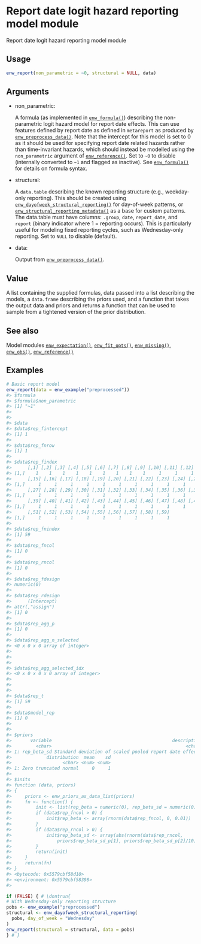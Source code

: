 # Report date logit hazard reporting model module

Report date logit hazard reporting model module

## Usage

``` r
enw_report(non_parametric = ~0, structural = NULL, data)
```

## Arguments

- non_parametric:

  A formula (as implemented in
  [`enw_formula()`](https://package.epinowcast.org/dev/reference/enw_formula.md))
  describing the non-parametric logit hazard model for report date
  effects. This can use features defined by report date as defined in
  `metareport` as produced by
  [`enw_preprocess_data()`](https://package.epinowcast.org/dev/reference/enw_preprocess_data.md).
  Note that the intercept for this model is set to 0 as it should be
  used for specifying report date related hazards rather than
  time-invariant hazards, which should instead be modelled using the
  `non_parametric` argument of
  [`enw_reference()`](https://package.epinowcast.org/dev/reference/enw_reference.md).
  Set to `~0` to disable (internally converted to `~1` and flagged as
  inactive). See
  [`enw_formula()`](https://package.epinowcast.org/dev/reference/enw_formula.md)
  for details on formula syntax.

- structural:

  A `data.table` describing the known reporting structure (e.g.,
  weekday-only reporting). This should be created using
  [`enw_dayofweek_structural_reporting()`](https://package.epinowcast.org/dev/reference/enw_dayofweek_structural_reporting.md)
  for day-of-week patterns, or
  [`enw_structural_reporting_metadata()`](https://package.epinowcast.org/dev/reference/enw_structural_reporting_metadata.md)
  as a base for custom patterns. The data.table must have columns:
  `.group`, `date`, `report_date`, and `report` (binary indicator where
  1 = reporting occurs). This is particularly useful for modeling fixed
  reporting cycles, such as Wednesday-only reporting. Set to `NULL` to
  disable (default).

- data:

  Output from
  [`enw_preprocess_data()`](https://package.epinowcast.org/dev/reference/enw_preprocess_data.md).

## Value

A list containing the supplied formulas, data passed into a list
describing the models, a `data.frame` describing the priors used, and a
function that takes the output data and priors and returns a function
that can be used to sample from a tightened version of the prior
distribution.

## See also

Model modules
[`enw_expectation()`](https://package.epinowcast.org/dev/reference/enw_expectation.md),
[`enw_fit_opts()`](https://package.epinowcast.org/dev/reference/enw_fit_opts.md),
[`enw_missing()`](https://package.epinowcast.org/dev/reference/enw_missing.md),
[`enw_obs()`](https://package.epinowcast.org/dev/reference/enw_obs.md),
[`enw_reference()`](https://package.epinowcast.org/dev/reference/enw_reference.md)

## Examples

``` r
# Basic report model
enw_report(data = enw_example("preprocessed"))
#> $formula
#> $formula$non_parametric
#> [1] "~1"
#> 
#> 
#> $data
#> $data$rep_fintercept
#> [1] 1
#> 
#> $data$rep_fnrow
#> [1] 1
#> 
#> $data$rep_findex
#>      [,1] [,2] [,3] [,4] [,5] [,6] [,7] [,8] [,9] [,10] [,11] [,12] [,13] [,14]
#> [1,]    1    1    1    1    1    1    1    1    1     1     1     1     1     1
#>      [,15] [,16] [,17] [,18] [,19] [,20] [,21] [,22] [,23] [,24] [,25] [,26]
#> [1,]     1     1     1     1     1     1     1     1     1     1     1     1
#>      [,27] [,28] [,29] [,30] [,31] [,32] [,33] [,34] [,35] [,36] [,37] [,38]
#> [1,]     1     1     1     1     1     1     1     1     1     1     1     1
#>      [,39] [,40] [,41] [,42] [,43] [,44] [,45] [,46] [,47] [,48] [,49] [,50]
#> [1,]     1     1     1     1     1     1     1     1     1     1     1     1
#>      [,51] [,52] [,53] [,54] [,55] [,56] [,57] [,58] [,59]
#> [1,]     1     1     1     1     1     1     1     1     1
#> 
#> $data$rep_fnindex
#> [1] 59
#> 
#> $data$rep_fncol
#> [1] 0
#> 
#> $data$rep_rncol
#> [1] 0
#> 
#> $data$rep_fdesign
#> numeric(0)
#> 
#> $data$rep_rdesign
#>      (Intercept)
#> attr(,"assign")
#> [1] 0
#> 
#> $data$rep_agg_p
#> [1] 0
#> 
#> $data$rep_agg_n_selected
#> <0 x 0 x 0 array of integer>
#>     
#> 
#> 
#> $data$rep_agg_selected_idx
#> <0 x 0 x 0 x 0 array of integer>
#>     
#> 
#> 
#> $data$rep_t
#> [1] 59
#> 
#> $data$model_rep
#> [1] 0
#> 
#> 
#> $priors
#>       variable                                             description
#>         <char>                                                  <char>
#> 1: rep_beta_sd Standard deviation of scaled pooled report date effects
#>             distribution  mean    sd
#>                   <char> <num> <num>
#> 1: Zero truncated normal     0     1
#> 
#> $inits
#> function (data, priors) 
#> {
#>     priors <- enw_priors_as_data_list(priors)
#>     fn <- function() {
#>         init <- list(rep_beta = numeric(0), rep_beta_sd = numeric(0))
#>         if (data$rep_fncol > 0) {
#>             init$rep_beta <- array(rnorm(data$rep_fncol, 0, 0.01))
#>         }
#>         if (data$rep_rncol > 0) {
#>             init$rep_beta_sd <- array(abs(rnorm(data$rep_rncol, 
#>                 priors$rep_beta_sd_p[1], priors$rep_beta_sd_p[2]/10)))
#>         }
#>         return(init)
#>     }
#>     return(fn)
#> }
#> <bytecode: 0x5579cbf58d10>
#> <environment: 0x5579cbf58398>
#> 

if (FALSE) { # \dontrun{
# With Wednesday-only reporting structure
pobs <- enw_example("preprocessed")
structural <- enw_dayofweek_structural_reporting(
  pobs, day_of_week = "Wednesday"
)
enw_report(structural = structural, data = pobs)
} # }
```
